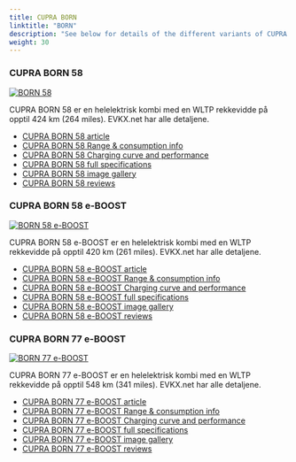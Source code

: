 ```yaml
---
title: CUPRA BORN
linktitle: "BORN"
description: "See below for details of the different variants of CUPRA BORN"
weight: 30
---
```

### CUPRA BORN 58

<a href="/models/cupra/born/born_58/"><img src="https://media.evkx.net/multimedia/models/cupra/born/born_58/main_1_st.jpg" class="img-fluid" alt="BORN 58" ></a>

CUPRA BORN 58 er en helelektrisk kombi med en WLTP rekkevidde på opptil 424 km (264 miles). EVKX.net har alle detaljene. 

- [CUPRA BORN 58 article](/models/cupra/born/born_58/)
- [CUPRA BORN 58 Range & consumption info](/models/cupra/born/born_58/rangeandconsumption)
- [CUPRA BORN 58 Charging curve and performance](/models/cupra/born/born_58/chargingcurve)
- [CUPRA BORN 58 full specifications](/models/cupra/born/born_58/specifications)
- [CUPRA BORN 58 image gallery](/models/cupra/born/born_58/gallery)
- [CUPRA BORN 58 reviews](/models/cupra/born/born_58/reviews)

### CUPRA BORN 58 e-BOOST

<a href="/models/cupra/born/born_58_e-boost/"><img src="https://media.evkx.net/multimedia/models/cupra/born/born_58_e-boost/main_1_st.jpg" class="img-fluid" alt="BORN 58 e-BOOST" ></a>

CUPRA BORN 58 e-BOOST er en helelektrisk kombi med en WLTP rekkevidde på opptil 420 km (261 miles). EVKX.net har alle detaljene. 

- [CUPRA BORN 58 e-BOOST article](/models/cupra/born/born_58_e-boost/)
- [CUPRA BORN 58 e-BOOST Range & consumption info](/models/cupra/born/born_58_e-boost/rangeandconsumption)
- [CUPRA BORN 58 e-BOOST Charging curve and performance](/models/cupra/born/born_58_e-boost/chargingcurve)
- [CUPRA BORN 58 e-BOOST full specifications](/models/cupra/born/born_58_e-boost/specifications)
- [CUPRA BORN 58 e-BOOST image gallery](/models/cupra/born/born_58_e-boost/gallery)
- [CUPRA BORN 58 e-BOOST reviews](/models/cupra/born/born_58_e-boost/reviews)

### CUPRA BORN 77 e-BOOST

<a href="/models/cupra/born/born_77_e-boost/"><img src="https://media.evkx.net/multimedia/models/cupra/born/born_77_e-boost/main_1_st.jpg" class="img-fluid" alt="BORN 77 e-BOOST" ></a>

CUPRA BORN 77 e-BOOST er en helelektrisk kombi med en WLTP rekkevidde på opptil 548 km (341 miles). EVKX.net har alle detaljene. 

- [CUPRA BORN 77 e-BOOST article](/models/cupra/born/born_77_e-boost/)
- [CUPRA BORN 77 e-BOOST Range & consumption info](/models/cupra/born/born_77_e-boost/rangeandconsumption)
- [CUPRA BORN 77 e-BOOST Charging curve and performance](/models/cupra/born/born_77_e-boost/chargingcurve)
- [CUPRA BORN 77 e-BOOST full specifications](/models/cupra/born/born_77_e-boost/specifications)
- [CUPRA BORN 77 e-BOOST image gallery](/models/cupra/born/born_77_e-boost/gallery)
- [CUPRA BORN 77 e-BOOST reviews](/models/cupra/born/born_77_e-boost/reviews)

